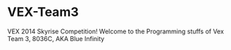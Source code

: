 # VEX-Team3
VEX  2014 Skyrise Competition!
Welcome to the Programming stuffs of Vex Team 3, 8036C, AKA Blue Infinity


